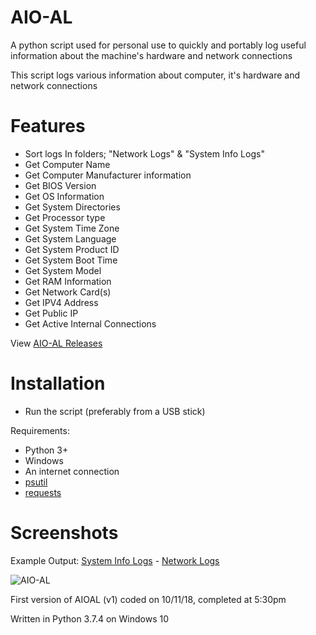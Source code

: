 # AIO-AL
A python script used for personal use to quickly and portably log useful information about the machine's hardware and network connections

This script logs various information about computer, it's hardware and network connections

# Features
- Sort logs In folders; "Network Logs" & "System Info Logs"
- Get Computer Name
- Get Computer Manufacturer information
- Get BIOS Version
- Get OS Information
- Get System Directories
- Get Processor type
- Get System Time Zone
- Get System Language
- Get System Product ID
- Get System Boot Time
- Get System Model
- Get RAM Information
- Get Network Card(s)
- Get IPV4 Address
- Get Public IP
- Get Active Internal Connections

View [AIO-AL Releases](https://github.com/smcclennon/AIO-AL/releases)
# Installation
- Run the script (preferably from a USB stick)

Requirements:
- Python 3+
- Windows
- An internet connection
- [psutil](https://pypi.org/project/psutil/)
- [requests](https://pypi.org/project/requests/)

# Screenshots
Example Output: [System Info Logs](Example%20Output/System%20Info%20Logs) - [Network Logs](Example%20Output/Network%20Logs)

![AIO-AL](https://imgur.com/i7UWfoa.png)

First version of AIOAL (v1) coded on 10/11/18, completed at 5:30pm

Written in Python 3.7.4 on Windows 10
